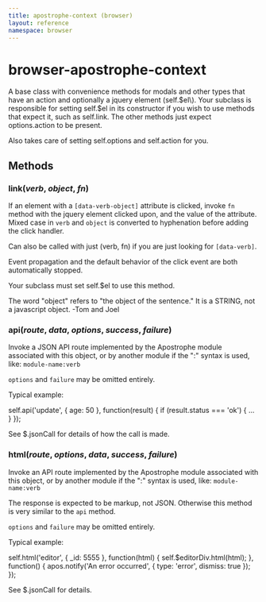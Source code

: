 ```yaml
---
title: apostrophe-context (browser)
layout: reference
namespace: browser
---
```


# browser-apostrophe-context

A base class with convenience methods for modals and other types that have an action and optionally a jquery element \(self.$el\). Your subclass is responsible for setting self.$el in its constructor if you wish to use methods that expect it, such as self.link. The other methods just expect options.action to be present.

Also takes care of setting self.options and self.action for you.

## Methods

### link\(_verb_, _object_, _fn_\)

If an element with a `[data-verb-object]` attribute is clicked, invoke `fn` method with the jquery element clicked upon, and the value of the attribute. Mixed case in `verb` and `object` is converted to hyphenation before adding the click handler.

Can also be called with just \(verb, fn\) if you are just looking for `[data-verb]`.

Event propagation and the default behavior of the click event are both automatically stopped.

Your subclass must set self.$el to use this method.

The word "object" refers to "the object of the sentence." It is a STRING, not a javascript object. -Tom and Joel

### api\(_route_, _data_, _options_, _success_, _failure_\)

Invoke a JSON API route implemented by the Apostrophe module associated with this object, or by another module if the ":" syntax is used, like: `module-name:verb`

`options` and `failure` may be omitted entirely.

Typical example:

self.api\('update', { age: 50 }, function\(result\) { if \(result.status === 'ok'\) { ... } }\);

See $.jsonCall for details of how the call is made.

### html\(_route_, _options_, _data_, _success_, _failure_\)

Invoke an API route implemented by the Apostrophe module associated with this object, or by another module if the ":" syntax is used, like: `module-name:verb`

The response is expected to be markup, not JSON. Otherwise this method is very similar to the `api` method.

`options` and `failure` may be omitted entirely.

Typical example:

self.html\('editor', { \_id: 5555 }, function\(html\) { self.$editorDiv.html\(html\); }, function\(\) { apos.notify\('An error occurred', { type: 'error', dismiss: true }\); }\);

See $.jsonCall for details.

